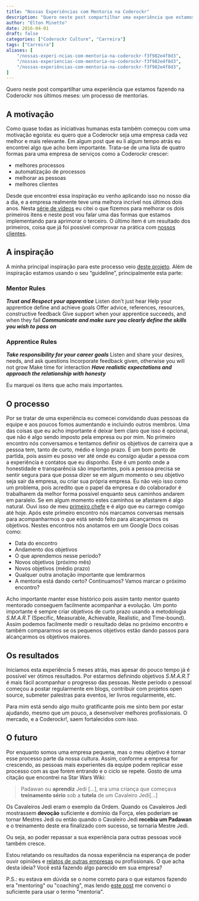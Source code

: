 ```yaml
---
title: "Nossas Experiências com Mentoria na Coderockr"
description: "Quero neste post compartilhar uma experiência que estamos fazendo na Coderockr nos últimos meses: um processo de mentorias..."
author: "Elton Minetto"
date: 2016-04-01
draft: false
categories: ["Coderockr Culture", "Carreira"]
tags: ["Carreira"]
aliases: [
    "/nossas-experi-ncias-com-mentoria-na-coderockr-f3f982e4f8d3",
    "/nossas-experiencias-com-mentoria-na-coderockr-f3f982e4f8d3",
    "/nossas-experiências-com-mentoria-na-coderockr-f3f982e4f8d3",
]
---
```


Quero neste post compartilhar uma experiência que estamos fazendo na Coderockr nos últimos meses: um processo de mentorias.

## A motivação

Como quase todas as iniciativas humanas esta também começou com uma motivação egoísta: eu quero que a Coderockr seja uma empresa cada vez melhor e mais relevante. Em algum post que eu li algum tempo atrás eu encontrei algo que acho bem importante. Trata-se de uma lista de quatro formas para uma empresa de serviços como a Coderockr crescer:

- melhores processos
- automatização de processos
- melhorar as pessoas
- melhores clientes

Desde que encontrei essa inspiração eu venho aplicando isso no nosso dia a dia, e a empresa realmente teve uma melhora incrível nos últimos dois anos. Nesta [série de vídeos](https://www.youtube.com/playlist?list=PLkS5lYehKysZhw1prsoZQhiVfbYA5fEGz) eu citei o que fizemos para melhorar os dois primeiros ítens e neste post vou falar uma das formas que estamos implementando para aprimorar o terceiro. O último item é um resultado dos primeiros, coisa que já foi possível comprovar na prática com [nossos clientes](http://coderockr.com/#clientes).

## A inspiração

A minha principal inspiração para este processo veio [deste projeto](https://phpmentoring.org). Além de inspiração estamos usando o seu “guideline”, principalmente esta parte:

### Mentor Rules

***Trust and Respect your apprentice***
Listen don’t just hear
Help your apprentice define and achieve goals
Offer advice, references, resources, constructive feedback
Give support when your apprentice succeeds, and when they fail
***Communicate and make sure you clearly define the skills you wish to pass on***

### Apprentice Rules

***Take responsibility for your career goals***
Listen and share your desires, needs, and ask questions
Incorporate feedback given, otherwise you will not grow
Make time for interaction
***Have realistic expectations and approach the relationship with honesty***

Eu marquei os itens que acho mais importantes.

## O processo

Por se tratar de uma experiência eu comecei convidando duas pessoas da equipe e aos poucos fomos aumentando e incluindo outros membros. Uma das coisas que eu acho importante é deixar bem claro que isso é opcional, que não é algo sendo imposto pela empresa ou por mim.
No primeiro encontro nós conversamos e tentamos definir os objetivos de carreira que a pessoa tem, tanto de curto, médio e longo prazo. É um bom ponto de partida, pois assim eu posso ver até onde eu consigo ajudar a pessoa com a experiência e contatos que eu disponho. Este é um ponto onde a honestidade e transparência são importantes, pois a pessoa precisa se sentir segura para que possa dizer se em algum momento o seu objetivo seja sair da empresa, ou criar sua própria empresa. Eu não vejo isso como um problema, pois acredito que o papel da empresa e do colaborador é trabalharem da melhor forma possível enquanto seus caminhos andarem em paralelo. Se em algum momento estes caminhos se afastarem é algo natural. Ouvi isso de meu [primeiro chefe](https://www.linkedin.com/in/jorge-di-domenico-a2161813?authType=NAME_SEARCH&authToken=LOAs&locale=en_US&srchid=172885011459509814206&srchindex=1&srchtotal=1&trk=vsrp_people_res_name&trkInfo=VSRPsearchId%3A172885011459509814206%2CVSRPtargetId%3A46318777%2CVSRPcmpt%3Aprimary%2CVSRPnm%3Atrue%2CauthType%3ANAME_SEARCH) e é algo que eu carrego comigo até hoje.
Após este primeiro encontro nós marcamos conversas mensais para acompanharmos o que está sendo feito para alcançarmos os objetivos. Nestes encontros nós anotamos em um Google Docs coisas como:

- Data do encontro
- Andamento dos objetivos
- O que aprendemos nesse período?
- Novos objetivos (próximo mês)
- Novos objetivos (médio prazo)
- Qualquer outra anotação importante que lembrarmos
- A mentoria está dando certo? Continuamos? Vamos marcar o próximo encontro?

Acho importante manter esse histórico pois assim tanto mentor quanto mentorado conseguem facilmente acompanhar a evolução.
Um ponto importante é sempre criar objetivos de curto prazo usando a metodologia *S.M.A.R.T* (Specific, Measurable, Achievable, Realistic, and Time-bound). Assim podemos facilmente medir o resultado delas no próximo encontro e também compararmos se os pequenos objetivos estão dando passos para alcançarmos os objetivos maiores.

## Os resultados

Iniciamos esta experiência 5 meses atrás, mas apesar do pouco tempo já é possível ver ótimos resultados. Por estarmos definindo objetivos *S.M.A.R.T* é mais fácil acompanhar o progresso das pessoas. Neste período o pessoal começou a postar regularmente em blogs, contribuir com projetos open source, submeter palestras para eventos, ler livros regularmente, etc.

Para mim está sendo algo muito gratificante pois me sinto bem por estar ajudando, mesmo que um pouco, a desenvolver melhores profissionais. O mercado, e a Coderockr!, saem fortalecidos com isso.

## O futuro

Por enquanto somos uma empresa pequena, mas o meu objetivo é tornar esse processo parte da nossa cultura. Assim, conforme a empresa for crescendo, as pessoas mais experientes da equipe podem replicar esse processo com as que forem entrando e o ciclo se repete. Gosto de uma citação que encontrei na Star Wars Wiki:

> Padawan ou **aprendiz** Jedi […], era uma criança que começava **treinamento sério** sob a **tutela** de um Cavaleiro Jedi[…]

Os Cavaleiros Jedi eram o exemplo da Ordem. Quando os Cavaleiros Jedi mostrassem **devoção** suficiente e domínio da Força, eles poderiam se tornar Mestres Jedi ou então quando o Cavaleiro Jedi **recebia um Padawan** e o treinamento deste era finalizado com sucesso, se tornaria Mestre Jedi.

Ou seja, ao poder repassar a sua experiência para outras pessoas você também cresce.

Estou relatando os resultados da nossa experiência na esperança de poder ouvir opiniões e [relatos de outras empresas](https://blog.asana.com/2015/09/engineering-mentorship-at-asana/) ou profissionais. O que acha desta ideia? Você está fazendo algo parecido em sua empresa?

P.S.: eu estava em dúvida se o nome correto para o que estamos fazendo era "mentoring" ou "coaching", mas lendo [este post](http://www.management-mentors.com/resources/coaching-mentoring-differences) me convenci o suficiente para usar o termo "mentoria".
